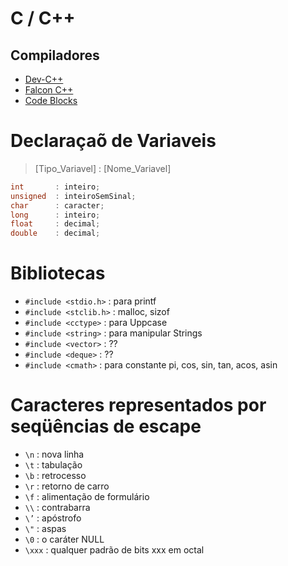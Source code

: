 # C / C++

## Compiladores
- [Dev-C++](https://sourceforge.net/projects/orwelldevcpp/)
- [Falcon C++](https://sourceforge.net/projects/falconcpp/)
- [Code Blocks](https://www.codeblocks.org/)

# Declaraçaõ de Variaveis
> [Tipo_Variavel] : [Nome_Variavel]
~~~C
int       : inteiro;
unsigned  : inteiroSemSinal;
char      : caracter;
long      : inteiro;
float     : decimal;
double    : decimal; 
~~~

# Bibliotecas
- `#include <stdio.h>`  : para printf
- `#include <stclib.h>` : malloc, sizof
- `#include <cctype>`   : para Uppcase
- `#include <string>`   : para manipular Strings
- `#include <vector>`   : ??
- `#include <deque>`    : ??
- `#include <cmath>`    : para constante pi, cos, sin, tan, acos, asin



# Caracteres representados por seqüências de escape
- `\n` : nova linha 
- `\t` : tabulação
- `\b` : retrocesso 
- `\r` : retorno de carro
- `\f` : alimentação de formulário 
- `\\` : contrabarra
- `\’` : apóstrofo 
- `\"` : aspas
- `\0` : o caráter NULL
- `\xxx` : qualquer padrão de bits xxx em octal
